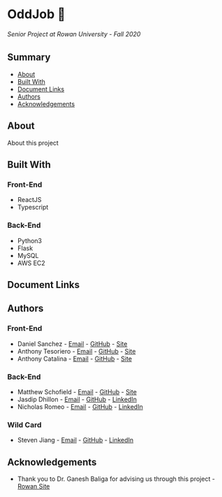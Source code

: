 # OddJob :tophat:
###### Senior Project at Rowan University - Fall 2020

## Summary
- [About](#about)
- [Built With](#built-with)
- [Document Links](#document-links)
- [Authors](#authors)
- [Acknowledgements](#acknowledgements)

## About
About this project

## Built With
### Front-End
- ReactJS
- Typescript

### Back-End
- Python3
- Flask
- MySQL
- AWS EC2

## Document Links

## Authors
### Front-End 
- Daniel Sanchez    - [Email](mailto:sanchezd6@students.rowan.edu)  - [GitHub](https://github.com/danandressanchez) - [Site]()
- Anthony Tesoriero - [Email](mailto:tesoriera6@students.rowan.edu) - [GitHub](https://github.com/anttesoriero)     - [Site](http://anttes.com)
- Anthony Catalina  - [Email](mailto:catalinaa2@students.rowan.edu) - [GitHub](https://github.com/antcatalina)      - [Site](https://www.linkedin.com/in/anthony-catalina-062b31174/)

### Back-End
- Matthew Schofield - [Email](mailto:schofielm0@students.rowan.edu) - [GitHub](https://github.com/mattscho)         - [Site]()
- Jasdip Dhillon    - [Email](mailto:dhillonj2@students.rowan.edu)  - [GitHub](https://github.com/dhillonj2)        - [LinkedIn](https://www.linkedin.com/in/jasdip-dhillon-050a5719a/)
- Nicholas Romeo    - [Email](mailto:romeon7@students.rowan.edu)    - [GitHub](https://github.com/romeon728)        - [LinkedIn](https://www.linkedin.com/in/nicholas-romeo-05989b150)

### Wild Card
- Steven Jiang      - [Email](mailto:jiangs1@students.rowan.edu)    - [GitHub](https://github.com/jiangs11)         - [LinkedIn](https://www.linkedin.com/in/steven-jiang-471453192/)

## Acknowledgements
- Thank you to Dr. Ganesh Baliga for advising us through this project - [Rowan Site](https://csm.rowan.edu/departments/cs/facultystaff/compsci_full_part/baliga.html)
